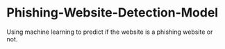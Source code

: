 # Phishing-Website-Detection-Model
Using machine learning to predict if the website is a phishing website or not.
